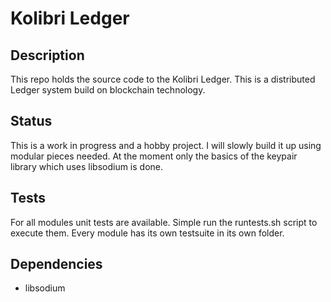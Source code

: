 # Kolibri Ledger
## Description
This repo holds the source code to the Kolibri Ledger. This is a distributed Ledger system build on blockchain technology.

## Status
This is a work in progress and a hobby project. I will slowly build it up using modular pieces needed. At the moment only the basics of the keypair library which uses libsodium is done.

## Tests
For all modules unit tests are available. Simple run the runtests.sh script to execute them. Every module has its own testsuite in its own folder.

## Dependencies
* libsodium